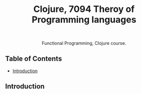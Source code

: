 <h1 align="center"> Clojure, 7094 Theroy of Programming languages </h1> <br>

<p align="center">
  Functional Programming, Clojure course.
</p>


<!-- START doctoc generated TOC please keep comment here to allow auto update -->
<!-- DON'T EDIT THIS SECTION, INSTEAD RE-RUN doctoc TO UPDATE -->
## Table of Contents

- [Introduction](#introduction)


<!-- END doctoc generated TOC please keep comment here to allow auto update -->

## Introduction


